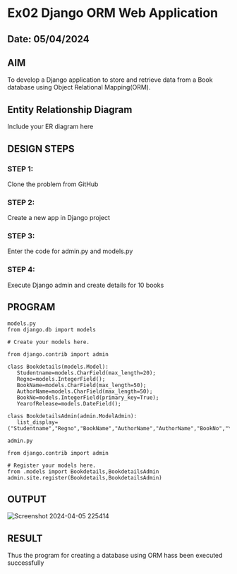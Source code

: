 # Ex02 Django ORM Web Application
## Date: 05/04/2024

## AIM
To develop a Django application to store and retrieve data from a Book database using Object Relational Mapping(ORM).

## Entity Relationship Diagram

Include your ER diagram here

## DESIGN STEPS

### STEP 1:
Clone the problem from GitHub

### STEP 2:
Create a new app in Django project

### STEP 3:
Enter the code for admin.py and models.py

### STEP 4:
Execute Django admin and create details for 10 books

## PROGRAM

```
models.py
from django.db import models

# Create your models here.

from django.contrib import admin

class Bookdetails(models.Model):
   Studentname=models.CharField(max_length=20);
   Regno=models.IntegerField();
   BookName=models.CharField(max_length=50);
   AuthorName=models.CharField(max_length=50);
   BookNo=models.IntegerField(primary_key=True);
   YearofRelease=models.DateField();
   
class BookdetailsAdmin(admin.ModelAdmin):
   list_display=("Studentname","Regno","BookName","AuthorName","AuthorName","BookNo","YearofRelease");

admin.py

from django.contrib import admin

# Register your models here.
from .models import Bookdetails,BookdetailsAdmin
admin.site.register(Bookdetails,BookdetailsAdmin)
```

## OUTPUT

![Screenshot 2024-04-05 225414](https://github.com/selvasachein/ORM/assets/144979117/18d94323-0014-4fee-b449-a812f5cf1d99)


## RESULT
Thus the program for creating a database using ORM hass been executed successfully
